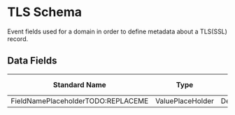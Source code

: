 # TLS Schema

Event fields used for a domain in order to define metadata about a TLS(SSL) record.  

## Data Fields

| Standard Name | Type | Description | Sample Value |
|--------|---------|-------|-------|
| FieldNamePlaceholderTODO:REPLACEME | ValuePlaceHolder | DescriptionPlaceHolder | `` |